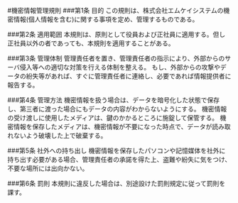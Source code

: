 #機密情報管理規則
###第1条 目的
この規則は、株式会社エムケイシステムの機密情報(個人情報を含む)に関する事項を定め、管理するものである。

###第2条 適用範囲
本規則は、原則として役員および正社員に適用する。但し正社員以外の者であっても、本規則を適用することがある。

###第3条 管理体制
管理責任者を置き、管理責任者の指示により、外部からのサーバ侵入等への適切な対策を行える体制を整える。 
もし、外部からの攻撃やデータの紛失等があれば、すぐに管理責任者に連絡し、必要であれば情報提供者に報告する。

###第4条 管理方法
機密情報を扱う場合は、データを暗号化した状態で保存し、第三者に渡った場合にもデータの内容がわからないようにする。 
機密情報の受け渡しに使用したメディアは、鍵のかかるところに施錠して保管する。 
機密情報を保存したメディアは、機密情報が不要になった時点で、データが読み取れないよう破壊した上で破棄する。

###第5条 社外への持ち出し
機密情報を保存したパソコンや記憶媒体を社外に持ち出す必要がある場合、管理責任者の承諾を得た上、盗難や紛失に気をつけ、不要な場所には出向かない。

###第6条 罰則
本規則に違反した場合は、別途設けた罰則規定に従って罰則を課す。
